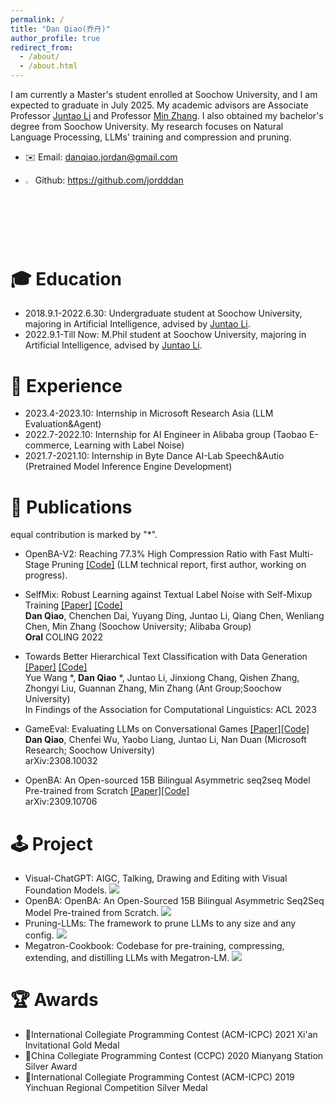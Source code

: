 ```yaml
---
permalink: /
title: "Dan Qiao(乔丹)"
author_profile: true
redirect_from: 
  - /about/
  - /about.html
---
```

I am currently a Master's student enrolled at Soochow University, and I am expected to graduate in July 2025. My academic advisors are Associate Professor [Juntao Li](https://lijuntaopku.github.io/) and Professor [Min Zhang](https://zhangminsuda.github.io/cn_homepage/Publications/). I also obtained my bachelor's degree from Soochow University. My research focuses on Natural Language Processing, LLMs' training and compression and pruning.

- ✉️ Email: danqiao.jordan@gmail.com

- <a href="https://github.com/jordddan"><img alt="GitHub license" src="https://github.com/favicon.ico"  width="2.5%"></a> Github: https://github.com/jordddan

🎓 Education
===========

- 2018.9.1-2022.6.30: Undergraduate student at Soochow University, majoring in Artificial Intelligence, advised by [Juntao Li](https://lijuntaopku.github.io/).
- 2022.9.1-Till Now: M.Phil student at Soochow University, majoring in Artificial Intelligence, advised by [Juntao Li](https://lijuntaopku.github.io/).

🔬 Experience
===========
- 2023.4-2023.10: Internship in Microsoft Research Asia (LLM Evaluation&Agent)
- 2022.7-2022.10: Internship for AI Engineer in Alibaba group (Taobao E-commerce, Learning with Label Noise)
- 2021.7-2021.10: Internship in Byte Dance AI-Lab Speech&Autio (Pretrained Model Inference Engine Development)

📃 Publications
===============
equal contribution is marked by "*".
- OpenBA-V2: Reaching 77.3% High Compression Ratio with Fast Multi-Stage Pruning [[Code]](https://github.com/jordddan/OpenBA-v2)
(LLM technical report, first author, working on progress).

- SelfMix: Robust Learning against Textual Label Noise with Self-Mixup Training [[Paper]](https://aclanthology.org/2022.coling-1.80/) [[Code]](https://github.com/noise-learning/SelfMix) \
  **Dan Qiao**, Chenchen Dai, Yuyang Ding, Juntao Li, Qiang Chen, Wenliang Chen, Min Zhang (Soochow University; Alibaba Group)\
  **Oral** COLING 2022

- Towards Better Hierarchical Text Classification with Data Generation [[Paper]](https://aclanthology.org/2023.findings-acl.489/) [[Code]](https://github.com/ant-research/Data-Generation-for-HTC) \
  Yue Wang *, **Dan Qiao** *, Juntao Li, Jinxiong Chang, Qishen Zhang, Zhongyi Liu, Guannan Zhang, Min Zhang (Ant Group;Soochow University) \
  In Findings of the Association for Computational Linguistics: ACL 2023

- GameEval: Evaluating LLMs on Conversational Games [[Paper]](https://arxiv.org/abs/2308.10032)[[Code]](https://github.com/jordddan/GameEval)\
  **Dan Qiao**, Chenfei Wu, Yaobo Liang, Juntao Li, Nan Duan (Microsoft Research; Soochow University) \
  arXiv:2308.10032

- OpenBA: An Open-sourced 15B Bilingual Asymmetric seq2seq Model Pre-trained from Scratch [[Paper]](https://arxiv.org/abs/2309.10706)[[Code]](https://github.com/OpenNLG/OpenBA)\
  arXiv:2309.10706



🕹️ Project
===========
- Visual-ChatGPT: AIGC, Talking, Drawing and Editing with Visual Foundation Models.  <a href="https://github.com/moymix/TaskMatrix"><img  src="https://img.shields.io/badge/%3C/%3Ecode-grey.svg"></a>
- OpenBA: OpenBA: An Open-Sourced 15B Bilingual Asymmetric Seq2Seq Model Pre-trained from Scratch. <a href="https://github.com/OpenNLG/OpenBA"><img  src="https://img.shields.io/badge/%3C/%3Ecode-grey.svg"></a>
- Pruning-LLMs: The framework to prune LLMs to any size and any config. <a href="https://github.com/jordddan/Pruning-LLMs"><img  src="https://img.shields.io/badge/%3C/%3Ecode-grey.svg"></a>
- Megatron-Cookbook: Codebase for pre-training, compressing, extending, and distilling LLMs with Megatron-LM. <a href="https://github.com/dwzq-com-cn/LLM"><img  src="https://img.shields.io/badge/%3C/%3Ecode-grey.svg"></a>

🏆 Awards 
===========
-  🥇International Collegiate Programming Contest (ACM-ICPC) 2021 Xi'an Invitational Gold Medal 
-  🥈China Collegiate Programming Contest (CCPC) 2020 Mianyang Station Silver Award 
-  🥈International Collegiate Programming Contest (ACM-ICPC) 2019 Yinchuan Regional Competition Silver Medal 

